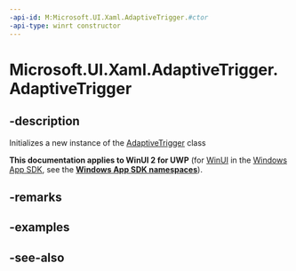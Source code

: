 ```yaml
---
-api-id: M:Microsoft.UI.Xaml.AdaptiveTrigger.#ctor
-api-type: winrt constructor
---
```


<!-- Method syntax
public AdaptiveTrigger()
-->

# Microsoft.UI.Xaml.AdaptiveTrigger.AdaptiveTrigger

## -description
Initializes a new instance of the [AdaptiveTrigger](adaptivetrigger.md) class

**This documentation applies to WinUI 2 for UWP** (for [WinUI](/windows/apps/winui/winui3/) in the [Windows App SDK](/windows/apps/windows-app-sdk/), see the **[Windows App SDK namespaces](/windows/windows-app-sdk/api/winrt/)**).

## -remarks

## -examples

## -see-also
